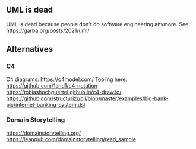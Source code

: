 ## UML is dead
UML is dead because people don't do software engineering anymore. See: https://garba.org/posts/2021/uml/

## Alternatives

### C4
C4 diagrams: https://c4model.com/
Tooling here: https://github.com/1and1/c4-notation
https://tobiashochguertel.github.io/c4-draw.io/
https://github.com/structurizr/cli/blob/master/examples/big-bank-plc/internet-banking-system.dsl

### Domain Storytelling
https://domainstorytelling.org/
https://leanpub.com/domainstorytelling/read_sample
